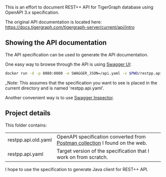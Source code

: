 This is an effort to document REST++ API for TigerGraph database using OpenAPI 3.x specification.

The original API documentation is located here: https://docs.tigergraph.com/tigergraph-server/current/api/intro

## Showing the API documentation
The API specification can be used to generate the API documentation.

One easy way to browse through the API is using [Swagger UI](https://swagger.io/):

```bash
docker run -d -p 8080:8080 -e SWAGGER_JSON=/api.yaml -v $PWD/restpp.api.yaml:/api.yaml swaggerapi/swagger-ui
```
_Note: This assumes that the specification you want to see is placed in the current directory and
is named 'restpp.api.yaml'.

Another convenient way is to use [Swagger Inspector](https://inspector.swagger.io/).

## Project details
This folder contains:

|                     |                                                                                                                                           |
|---------------------|-------------------------------------------------------------------------------------------------------------------------------------------|
| restpp.api.old.yaml | OpenAPI specification converted from [Postman collection](https://github.com/TigerGraph-DevLabs/TigerGraph-Postman) I found on the web.   |
| restpp.api.yaml     | Target version of the specification that I work on from scratch.                                                                          |

I hope to use the specification to generate Java client for REST++ API.
